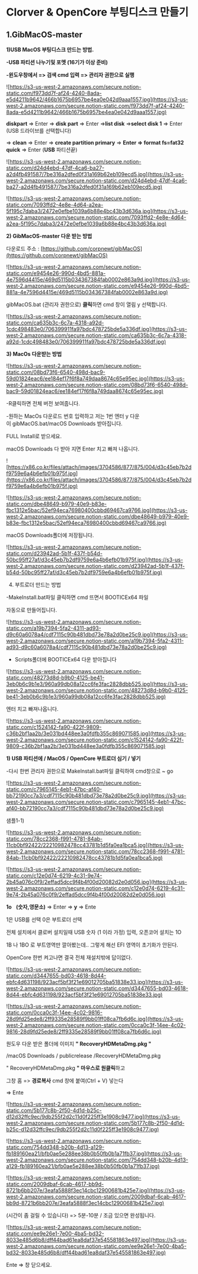 # Clorver & OpenCore 부팅디스크 만들기
## 1.GibMacOS-master

**1)USB MacOS 부팅디스크 만드는 방법.**

**-USB 파티션 나누기및 포멧 (16기가 이상 준비)**

**-윈도우창에서 => 검색 cmd 입력 => 관리자 권한으로 실행**

![https://s3-us-west-2.amazonaws.com/secure.notion-static.com/f973dd7f-af24-4240-8ada-e5d4211b9642/466b1675b6957be4ea0e042d9aaa1557.jpg](https://s3-us-west-2.amazonaws.com/secure.notion-static.com/f973dd7f-af24-4240-8ada-e5d4211b9642/466b1675b6957be4ea0e042d9aaa1557.jpg)

**diskpart** => Enter => **disk part** => Enter =>**list disk** =>**select disk 1** => Enter (USB 드라이브를 선택합니다)

=> **clean** => Enter => **create partition primary** => **Enter => format fs=fat32 quick** => Enter (**USB** 파티션끝)

![https://s3-us-west-2.amazonaws.com/secure.notion-static.com/d24d4ebd-47df-4ca6-ba27-a2d4fb491587/7be316a2dfed0f31a169b62eb109ecd5.jpg](https://s3-us-west-2.amazonaws.com/secure.notion-static.com/d24d4ebd-47df-4ca6-ba27-a2d4fb491587/7be316a2dfed0f31a169b62eb109ecd5.jpg)

![https://s3-us-west-2.amazonaws.com/secure.notion-static.com/7093ffd2-4e8e-4d64-a2ea-5f195c7daba3/2472e0efbe1039a6b88e4bc43b3d636a.jpg](https://s3-us-west-2.amazonaws.com/secure.notion-static.com/7093ffd2-4e8e-4d64-a2ea-5f195c7daba3/2472e0efbe1039a6b88e4bc43b3d636a.jpg)

**2) GibMacOS-master 다운 받는 방법**

다운로드 주소 : [https://github.com/corpnewt/gibMacOS](https://github.com/corpnewt/gibMacOS)

![https://s3-us-west-2.amazonaws.com/secure.notion-static.com/e9454e26-990d-4bd5-881a-4e7596d4415e/469d5115b034367384fab0002e863a9d.jpg](https://s3-us-west-2.amazonaws.com/secure.notion-static.com/e9454e26-990d-4bd5-881a-4e7596d4415e/469d5115b034367384fab0002e863a9d.jpg)

gibMacOS.bat (관리자 권한으로) **클릭**하면 cmd 창이 열림 y 선택합니다.

![https://s3-us-west-2.amazonaws.com/secure.notion-static.com/ca635b3c-6c7a-4318-a92d-1cdc498483e0/706399911fa97bdc478725bde5a336df.jpg](https://s3-us-west-2.amazonaws.com/secure.notion-static.com/ca635b3c-6c7a-4318-a92d-1cdc498483e0/706399911fa97bdc478725bde5a336df.jpg)

**3) MacOs 다운받는 방법**

![https://s3-us-west-2.amazonaws.com/secure.notion-static.com/08bd73f6-6540-498d-bac9-59d01824eac6/ee184ef17f6f8a749daa8674c65e95ec.jpg](https://s3-us-west-2.amazonaws.com/secure.notion-static.com/08bd73f6-6540-498d-bac9-59d01824eac6/ee184ef17f6f8a749daa8674c65e95ec.jpg)

-R클릭하면 전체 버전 보여줍니다.

-원하는 MacOs 다운로드 번호 입력하고 저는 1번 엔터 y 다운이 gibMacOS.bat/macOS Downloads 받아집니다.

FULL Install로 받으세요.

macOS Downloads 다 받아 지면 Enter 치고 빠져 나옵니다.

![https://x86.co.kr/files/attach/images/3704586/877/875/004/d3c45eb7b2df9759e6a4b6efb01b975f.jpg](https://x86.co.kr/files/attach/images/3704586/877/875/004/d3c45eb7b2df9759e6a4b6efb01b975f.jpg)

![https://s3-us-west-2.amazonaws.com/secure.notion-static.com/dbe48649-b979-40e9-b83e-fbc1312e5bac/52ef94eca76980400cbbd69467ca9766.jpg](https://s3-us-west-2.amazonaws.com/secure.notion-static.com/dbe48649-b979-40e9-b83e-fbc1312e5bac/52ef94eca76980400cbbd69467ca9766.jpg)

macOS Downloads폴더에 저장됩니다.

![https://s3-us-west-2.amazonaws.com/secure.notion-static.com/d23942ad-5b1f-437f-b54d-50bc95ff27af/d3c45eb7b2df9759e6a4b6efb01b975f.jpg](https://s3-us-west-2.amazonaws.com/secure.notion-static.com/d23942ad-5b1f-437f-b54d-50bc95ff27af/d3c45eb7b2df9759e6a4b6efb01b975f.jpg)

4) 부트로더 만드는 방법

-MakeInstall.bat파일 클릭하면 cmd 뜨면서 BOOTICEx64 파일

자동으로 만들어집니다.

![https://s3-us-west-2.amazonaws.com/secure.notion-static.com/a19b7394-5fa2-4311-ad93-d9c60a6078a4/cdf7115c90b481dbd73e78a2d0be25c9.jpg](https://s3-us-west-2.amazonaws.com/secure.notion-static.com/a19b7394-5fa2-4311-ad93-d9c60a6078a4/cdf7115c90b481dbd73e78a2d0be25c9.jpg)

- Scripts폴더에 BOOTICEx64 다운 받아집니다

![https://s3-us-west-2.amazonaws.com/secure.notion-static.com/48273d8d-b9b0-4125-be41-3eb0b6c9b1e3/960a99db08a12cc6fe3fac2828dbb525.jpg](https://s3-us-west-2.amazonaws.com/secure.notion-static.com/48273d8d-b9b0-4125-be41-3eb0b6c9b1e3/960a99db08a12cc6fe3fac2828dbb525.jpg)

엔터 치고 빠져나옵니다.

![https://s3-us-west-2.amazonaws.com/secure.notion-static.com/c1524142-fa90-422f-9809-c36b2bf1aa2b/3e031bd448ee3a0fdfb355c869071585.jpg](https://s3-us-west-2.amazonaws.com/secure.notion-static.com/c1524142-fa90-422f-9809-c36b2bf1aa2b/3e031bd448ee3a0fdfb355c869071585.jpg)

**1) USB 파티션에 / MacOS / OpenCore 부트로더 심기 / 넣기**

-다시 한번 관리자 권한으로 MakeInstall.bat파일 클릭하여 cmd창으로 ~ go

![https://s3-us-west-2.amazonaws.com/secure.notion-static.com/c7965145-4eb1-47bc-af40-bb72190cc7a3/cdf7115c90b481dbd73e78a2d0be25c9.jpg](https://s3-us-west-2.amazonaws.com/secure.notion-static.com/c7965145-4eb1-47bc-af40-bb72190cc7a3/cdf7115c90b481dbd73e78a2d0be25c9.jpg)

샘플1-1)

![https://s3-us-west-2.amazonaws.com/secure.notion-static.com/78cc2368-f991-4781-84ab-11cb0bf92422/22210982478cc43781b1d5fa0ea1bca5.jpg](https://s3-us-west-2.amazonaws.com/secure.notion-static.com/78cc2368-f991-4781-84ab-11cb0bf92422/22210982478cc43781b1d5fa0ea1bca5.jpg)

![https://s3-us-west-2.amazonaws.com/secure.notion-static.com/c12e0d74-6219-4c31-9e74-2b45a076c0f9/2effad5dcc9f4b4f00d20082d2e0d056.jpg](https://s3-us-west-2.amazonaws.com/secure.notion-static.com/c12e0d74-6219-4c31-9e74-2b45a076c0f9/2effad5dcc9f4b4f00d20082d2e0d056.jpg)

**1o**   **(숫자,영문소)** => Enter => **y** => Ente

1은 USB를 선택 0은 부트로더 선택

전체 설치에서 클로버 설치일때 USB 숫자 (1 이라 가정) 입력, 오픈코어 설치는 1O

1B 나 1BO 로 부트영역만 깔아봤는데.. 그렇게 해선 EFI 영역이 초기화가 안된다.

OpenCore 한번 켜고나면 결국 전체 재설치밖에 답이없다.

![https://s3-us-west-2.amazonaws.com/secure.notion-static.com/d3447655-bd03-4618-8d44-ebfc4d631198/923acf5bf3f21e69012705ba51838e33.jpg](https://s3-us-west-2.amazonaws.com/secure.notion-static.com/d3447655-bd03-4618-8d44-ebfc4d631198/923acf5bf3f21e69012705ba51838e33.jpg)

![https://s3-us-west-2.amazonaws.com/secure.notion-static.com/0cca0c3f-14ee-4c02-9816-28d9fd25ede8/2ff9335e28589f9bb01ff08ca7fb6d6c.jpg](https://s3-us-west-2.amazonaws.com/secure.notion-static.com/0cca0c3f-14ee-4c02-9816-28d9fd25ede8/2ff9335e28589f9bb01ff08ca7fb6d6c.jpg)

원도우 다운 받은 폴더에 이미지 **" RecoveryHDMetaDmg.pkg "**

/macOS Downloads / publicrelease /RecoveryHDMetaDmg.pkg

" RecoveryHDMetaDmg.pkg **" 마우스로 원클릭**하고

그창 홈 => **경로복사** cmd 창에 붙여(Ctrl + V) 넣는다

=> Ente

![https://s3-us-west-2.amazonaws.com/secure.notion-static.com/5b177c8b-2f50-4d1d-b25c-d12d32ffc9ec/9db255f2d2c11d0f225ff3e1908c9477.jpg](https://s3-us-west-2.amazonaws.com/secure.notion-static.com/5b177c8b-2f50-4d1d-b25c-d12d32ffc9ec/9db255f2d2c11d0f225ff3e1908c9477.jpg)

![https://s3-us-west-2.amazonaws.com/secure.notion-static.com/754dd348-b20b-4d13-a129-fb189160ea21/bfb0ae5e288ee38b0b50fb0b1a71fb37.jpg](https://s3-us-west-2.amazonaws.com/secure.notion-static.com/754dd348-b20b-4d13-a129-fb189160ea21/bfb0ae5e288ee38b0b50fb0b1a71fb37.jpg)

![https://s3-us-west-2.amazonaws.com/secure.notion-static.com/2009dbaf-6cab-4617-bb9d-8721b6bb207e/3eafa5888f3ec14cbc12900681b425e7.jpg](https://s3-us-west-2.amazonaws.com/secure.notion-static.com/2009dbaf-6cab-4617-bb9d-8721b6bb207e/3eafa5888f3ec14cbc12900681b425e7.jpg)

(시간이 좀 걸릴 수 있습니다) => 5분-10분 / 조금 있으면 완성됩니다.

![https://s3-us-west-2.amazonaws.com/secure.notion-static.com/ee9e26e1-7e00-4ba5-bd32-8033e485d6b8/dff44bad61ea8daf37e545581863e497.jpg](https://s3-us-west-2.amazonaws.com/secure.notion-static.com/ee9e26e1-7e00-4ba5-bd32-8033e485d6b8/dff44bad61ea8daf37e545581863e497.jpg)

Ente => 창 닫으세요.
